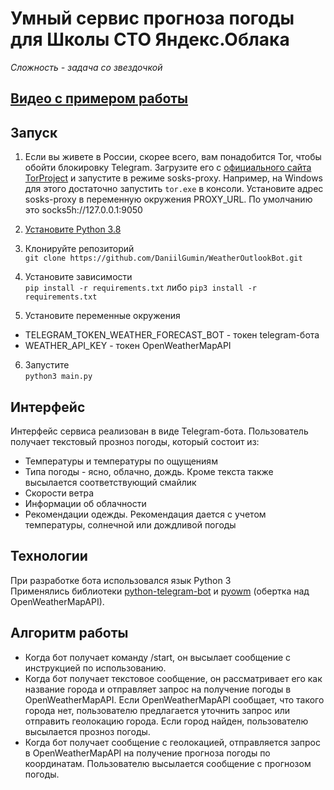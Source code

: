 # Умный сервис прогноза погоды для Школы CTO Яндекс.Облака
_Сложность - задача со звездочкой_

## [Видео с примером работы](https://drive.google.com/file/d/1TCbTQuB8iGzzN7oitKZKSGAkZcbO7dN2/view?usp=sharing)

## Запуск
1. Если вы живете в России, скорее всего, вам понадобится Tor, чтобы обойти блокировку Telegram. Загрузите его с [официального сайта TorProject](https://www.torproject.org/ru/download/tor/) и запустите в режиме sosks-proxy. Например, на Windows для этого достаточно запустить `tor.exe` в консоли. Установите адрес sosks-proxy в переменную окружения PROXY_URL. По умолчанию это socks5h://127.0.0.1:9050

2. [Установите Python 3.8](https://www.python.org/downloads/)

3. Клонируйте репозиторий\
`git clone https://github.com/DaniilGumin/WeatherOutlookBot.git`

4. Установите зависимости\
`pip install -r requirements.txt`
либо
`pip3 install -r requirements.txt`

5. Установите переменные окружения
* TELEGRAM_TOKEN_WEATHER_FORECAST_BOT - токен telegram-бота
* WEATHER_API_KEY - токен OpenWeatherMapAPI

6. Запустите\
`python3 main.py`

## Интерфейс
Интерфейс сервиса реализован в виде Telegram-бота.
Пользователь получает текстовый прозноз погоды, который состоит из:
* Температуры и температуры по ощущениям
* Типа погоды - ясно, облачно, дождь. Кроме текста также высылается соответствующий смайлик
* Скорости ветра
* Информации об облачности
* Рекомендации одежды. Рекомендация дается с учетом температуры, солнечной или дождливой погоды

## Технологии
При разработке бота использовался язык Python 3\
Применялись библиотеки [python-telegram-bot](https://github.com/python-telegram-bot/python-telegram-bot) и [pyowm](https://github.com/csparpa/pyowm) (обертка над OpenWeatherMapAPI).

## Алгоритм работы
* Когда бот получает команду /start, он высылает сообщение с инструкцией по использованию. 
* Когда бот получает текстовое сообщение, он рассматривает его как название города и отправляет запрос на получение погоды в OpenWeatherMapAPI. Если OpenWeatherMapAPI сообщает, что такого города нет, пользователю предлагается уточнить запрос или отправить геолокацию города. Если город найден, пользователю высылается прозноз погоды. 
* Когда бот получает сообщение с геолокацией, отправляется запрос в OpenWeatherMapAPI на получение прогноза погоды по координатам. Пользователю высылается сообщение с прогнозом погоды.
